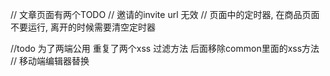 // 文章页面有两个TODO
// 邀请的invite url 无效
// 页面中的定时器, 在商品页面不要运行, 离开的时候需要清空定时器


//todo 为了两端公用 重复了两个xss 过滤方法 后面移除common里面的xss方法
// 移动端编辑器替换
